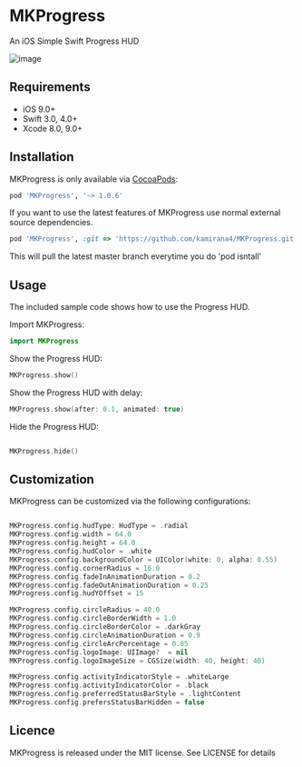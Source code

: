 # MKProgress
An iOS Simple Swift Progress HUD 


![image](https://github.com/kamirana4/MKProgress/blob/master/_PNG/1.png)

## Requirements

- iOS 9.0+
- Swift 3.0, 4.0+
- Xcode 8.0, 9.0+

## Installation

MKProgress is only available via [CocoaPods](http://cocoapods.org):

```ruby
pod 'MKProgress', '~> 1.0.6'
```
If you want to use the latest features of MKProgress use normal external source dependencies.

```ruby
pod 'MKProgress', :git => 'https://github.com/kamirana4/MKProgress.git'
```

This will pull the latest master branch everytime you do 'pod isntall'

## Usage

The included sample code shows how to use the Progress HUD. 


Import MKProgress:
```swift
import MKProgress
```

Show the Progress HUD:
```swift
MKProgress.show()
```

Show the Progress HUD with delay:
```swift
MKProgress.show(after: 0.1, animated: true)
```

Hide the Progress HUD:
```swift

MKProgress.hide()
```

## Customization

MKProgress can be customized via the following configurations:

```swift

MKProgress.config.hudType: HudType = .radial
MKProgress.config.width = 64.0
MKProgress.config.height = 64.0
MKProgress.config.hudColor = .white
MKProgress.config.backgroundColor = UIColor(white: 0, alpha: 0.55)
MKProgress.config.cornerRadius = 16.0
MKProgress.config.fadeInAnimationDuration = 0.2
MKProgress.config.fadeOutAnimationDuration = 0.25
MKProgress.config.hudYOffset = 15

MKProgress.config.circleRadius = 40.0
MKProgress.config.circleBorderWidth = 1.0
MKProgress.config.circleBorderColor = .darkGray
MKProgress.config.circleAnimationDuration = 0.9
MKProgress.config.circleArcPercentage = 0.85
MKProgress.config.logoImage: UIImage?  = nil
MKProgress.config.logoImageSize = CGSize(width: 40, height: 40)

MKProgress.config.activityIndicatorStyle = .whiteLarge
MKProgress.config.activityIndicatorColor = .black
MKProgress.config.preferredStatusBarStyle = .lightContent
MKProgress.config.prefersStatusBarHidden = false

```

## Licence

MKProgress is released under the MIT license. See LICENSE for details




